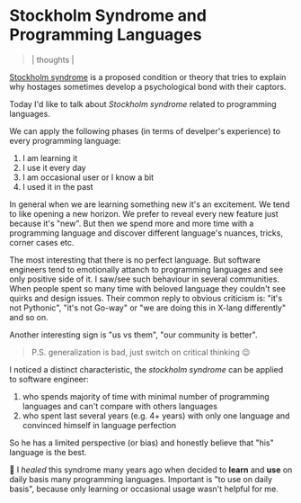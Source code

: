 # Stockholm Syndrome and Programming Languages
> | thoughts |

[Stockholm syndrome](https://en.wikipedia.org/wiki/Stockholm_syndrome) is a proposed condition or theory that tries to explain why hostages sometimes develop a psychological bond with their captors.

Today I'd like to talk about *Stockholm syndrome* related to programming languages.

We can apply the following phases (in terms of develper's experience) to every programming language:

1. I am learning it
2. I use it every day
3. I am occasional user or I know a bit
4. I used it in the past

In general when we are learning something new it's an excitement. We tend to like opening a new horizon. We prefer to reveal every new feature just because it's "new". But then we spend more and more time with a programming language and discover different language's nuances, tricks, corner cases etc.

The most interesting that there is no perfect language. But software engineers tend to emotionally attanch to programming language*s* and see only positive side of it. I saw/see such behaviour in several communities.  
When people spent so many time with beloved language they couldn't see quirks and design issues. Their common reply to obvious criticism is: "it's not Pythonic", "it's not Go-way" or "we are doing this in X-lang differently" and so on.

Another interesting sign is "us vs them", "our community is better".

> P.S. generalization is bad, just switch on critical thinking 😉

I noticed a distinct characteristic, the *stockholm syndrome* can be applied to software engineer:

  1. who spends majority of time with minimal number of programming languages and can't compare with others languages
  2. who spent last several years (e.g. 4+ years) with only one language and convinced himself in language perfection

So he has a limited perspective (or bias) and honestly believe that "his" language is the best.

💊 I *healed* this syndrome many years ago when decided to **learn** and **use** on daily basis many programming languages. Important is "to use on daily basis", because only learning or occasional usage wasn't helpful for me.
